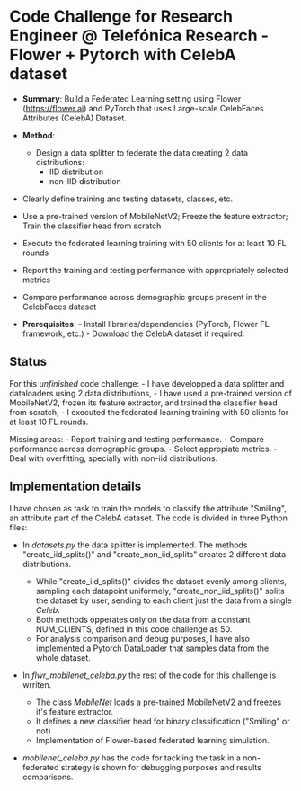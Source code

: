 # Code Challenge for Research Engineer @ Telefónica Research - Flower + Pytorch with CelebA dataset

- **Summary**:
Build a Federated Learning setting using Flower (https://flower.ai) and PyTorch that uses Large-scale CelebFaces Attributes (CelebA) Dataset.

- **Method**:
  - Design a data splitter to federate the data creating 2 data distributions:
    - IID distribution
    - non-IID distribution
- Clearly define training and testing datasets, classes, etc.
- Use a pre-trained version of MobileNetV2; Freeze the feature extractor; Train the classifier head from scratch
- Execute the federated learning training with 50 clients for at least 10 FL rounds
- Report the training and testing performance with appropriately selected metrics
- Compare performance across demographic groups present in the CelebFaces dataset


- **Prerequisites**:
      - Install libraries/dependencies (PyTorch, Flower FL framework, etc.)
      - Download the CelebA dataset if required.


## Status

For this *unfinished* code challenge:
    - I have developped a data splitter and dataloaders using 2 data distributions,
    - I have used a pre-trained version of MobileNetV2, frozen its feature extractor, and trained the classifier head from scratch, 
    - I executed the federated learning training with 50 clients for at least 10 FL rounds.
    
  Missing areas:  - Report training and testing performance.
                    - Compare performance across demographic groups.
                    - Select appropiate metrics.
                    - Deal with overfitting, specially with non-iid distributions.


## Implementation details

I have chosen as task to train the models to classify the attribute "Smiling", an attribute part of the CelebA dataset.
The code is divided in three Python files:

- In *datasets.py* the data splitter is implemented. The methods "create_iid_splits()" and "create_non_iid_splits" creates 2 different data distributions.
    - While "create_iid_splits()" divides the dataset evenly among clients, sampling each datapoint uniformely, "create_non_iid_splits()" splits the dataset by user, sending to each client just the data from a single *Celeb*.
    - Both methods opperates only on the data from a constant NUM_CLIENTS, defined in this code challenge as 50.
    - For analysis comparison and debug purposes, I have also implemented a Pytorch DataLoader that samples data from the whole dataset.

- In *flwr_mobilenet_celeba.py* the rest of the code for this challenge is wrriten.
    - The class *MobileNet* loads a pre-trained MobileNetV2 and freezes it's feature extractor.
    - It defines a new classifier head for binary classification ("Smiling" or not)
    - Implementation of Flower-based federated learning simulation.
- *mobilenet_celeba.py* has the code for tackling the task in a non-federated strategy is shown for debugging purposes and results comparisons.


